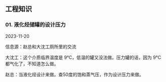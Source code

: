 ## 工程知识

### 01. 液化烃储罐的设计压力

2023-11-20

信息源：赵总和大沈工厕所里的交流

大沈工：这个介质临界温度是 9℃，低温的罐又没法做。压力罐的话，因为 9℃ 都气化了，不知道怎么做。

赵总：当液化烃设计来做。查50度的饱和蒸气压，作为设计压力来做。












